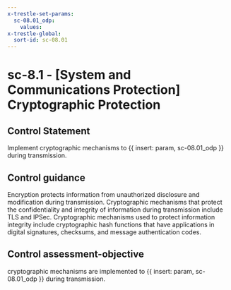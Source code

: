```yaml
---
x-trestle-set-params:
  sc-08.01_odp:
    values:
x-trestle-global:
  sort-id: sc-08.01
---
```


# sc-8.1 - \[System and Communications Protection\] Cryptographic Protection

## Control Statement

Implement cryptographic mechanisms to {{ insert: param, sc-08.01_odp }} during transmission.

## Control guidance

Encryption protects information from unauthorized disclosure and modification during transmission. Cryptographic mechanisms that protect the confidentiality and integrity of information during transmission include TLS and IPSec. Cryptographic mechanisms used to protect information integrity include cryptographic hash functions that have applications in digital signatures, checksums, and message authentication codes.

## Control assessment-objective

cryptographic mechanisms are implemented to {{ insert: param, sc-08.01_odp }} during transmission.
